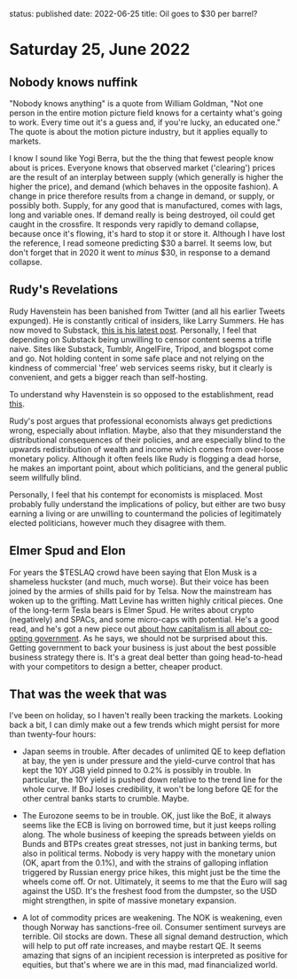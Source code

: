 status: published
date: 2022-06-25
title: Oil goes to $30 per barrel?

# Saturday 25, June 2022

## Nobody knows nuffink

"Nobody knows anything" is a quote from William Goldman, "Not one person in the entire motion picture field knows for a certainty what's going to work. Every time out it's a guess and, if you're lucky, an educated one." The quote is about the motion picture industry, but it applies equally to markets.

I know I sound like Yogi Berra, but the the thing that fewest people know about is prices. 
Everyone knows that observed market ('clearing') prices are the result of an interplay between supply (which generally is higher the higher the price), and demand (which behaves in the opposite fashion). 
A change in price therefore results from a change in demand, or supply, or possibly both. 
Supply, for any good that is manufactured, comes with lags, long and variable ones. If demand really is being destroyed, oil could get caught in the crossfire.
It responds very rapidly to demand collapse, because  once it's flowing, it's hard to stop it or store it. 
Although I have lost the reference, I read someone predicting $30 a barrel. It seems low, but don't forget that in 2020 it went to *minus* $30, in response to a demand collapse.

## Rudy's Revelations

Rudy Havenstein has been banished from Twitter (and all his earlier Tweets expunged). 
He is constantly critical of insiders, like Larry Summers. 
He has now moved to Substack, 
[this is his latest post](https://rudy.substack.com/p/the-raven-of-zurich?r=nmbt&s=r&utm_campaign=post&utm_medium=email).
Personally, I feel that depending on Substack being unwilling to censor content seems a trifle naive.
Sites like Substack, Tumblr, AngelFire, Tripod, and blogspot come and go.
Not holding content in some safe place and not relying on the kindness of commercial 'free' web services seems risky, 
but it clearly is convenient, and gets a bigger reach than self-hosting.

To understand why Havenstein is so opposed to the establishment, read [this](https://bulletin.represent.us/elizabeth-warren-exposes-larry-summers-game-rigged/).

Rudy's post argues that professional economists always get predictions wrong, especially about inflation.
Maybe, also that they misunderstand the distributional consequences of their policies, and are especially blind to the upwards redistribution of wealth and income which comes from over-loose monetary policy.
Although it often feels like Rudy is flogging a dead horse, he makes an important point, about which politicians, and the general public seem willfully blind.

Personally, I feel that his contempt for economists is misplaced. 
Most probably fully understand the implications of policy, but either are two busy earning a living or are unwilling to countermand the policies of 
legitimately elected politicians, however much they disagree with them.

## Elmer Spud and Elon

For years the $TESLAQ crowd have been saying that Elon Musk is a shameless huckster (and much, much worse). 
But their voice has been joined by the armies of shills paid for by Telsa. 
Now the mainstream has woken up to the grifting.
Matt Levine has written highly critical pieces. 
One of the long-term Tesla bears is Elmer Spud. 
He writes about crypto (negatively) and SPACs, and some micro-caps with potential. 
He's a good read, and he's got a new piece out [about how capitalism is all about co-opting government](https://elmerspud.substack.com/p/beautiful-perfect-capitalism-no-2?r=nmbt&s=r&utm_campaign=post&utm_medium=email).
As he says, we should not be surprised about this. 
Getting government to back your business is just about the best possible business strategy there is.
It's a great deal better than going head-to-head with your competitors to design a better, cheaper product.

## That was the week that was

I've been on holiday, so I haven't really been tracking the markets. 
Looking back a bit, I can dimly make out a few trends which might persist for more than twenty-four hours:

- Japan seems in trouble. After decades of unlimited QE to keep deflation at bay, the yen is under pressure and the yield-curve control that has kept the 10Y JGB yield pinned to 0.2% is possibly in trouble. In particular, the 10Y yield is pushed down relative to the trend line for the whole curve. If BoJ loses credibility, it won't be long before QE for the other central banks starts to crumble. Maybe.

- The Eurozone seems to be in trouble. OK, just like the BoE, it always seems like the ECB is living on borrowed time, but it just keeps rolling along. 
The whole business of keeping the spreads between yields on Bunds and BTPs creates great stresses, not just in banking terms, but also in political terms. 
Nobody is very happy with the monetary union (OK, apart from the 0.1%), and with the strains of galloping inflation triggered by Russian energy price hikes, 
this might just be the time the wheels come off. Or not. Ultimately, it seems to me that the Euro will sag against the USD. It's the freshest food from the dumpster, so the USD might strengthen, in spite of massive monetary expansion.

- A lot of commodity prices are weakening. The NOK is weakening, even though Norway has sanctions-free oil. Consumer sentiment surveys are terrible. Oil stocks are down. These all signal demand destruction, which will help to put off rate increases, and maybe restart QE. It seems amazing that signs of an incipient recession is interpreted as positive for equities, but that's where we are in this mad, mad financialized world.



